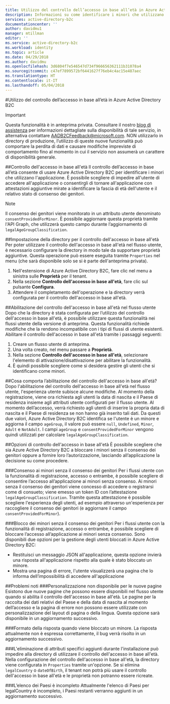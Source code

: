 ```yaml
---
title: Utilizzo del controllo dell’accesso in base all’età in Azure Active Directory B2C | Documenti Microsoft
description: Informazioni su come identificare i minori che utilizzano l'applicazione.
services: active-directory-b2c
documentationcenter: ''
author: davidmu1
manager: mtillman
editor: ''
ms.service: active-directory-b2c
ms.workload: identity
ms.topic: article
ms.date: 04/29/2018
ms.author: davidmu
ms.openlocfilehash: 3d6804f7e546547d734f966656362111b31078a4
ms.sourcegitcommit: c47ef7899572bf6441627f76eb4c4ac15e487aec
ms.translationtype: HT
ms.contentlocale: it-IT
ms.lasthandoff: 05/04/2018
---
```

#<a name="using-age-gating-in-azure-ad-b2c"></a>Utilizzo del controllo dell’accesso in base all’età in Azure Active Directory B2C

>[!IMPORTANT]
>Questa funzionalità è in anteprima privata.  Consultare il nostro [blog di assistenza](https://blogs.msdn.microsoft.com/azureadb2c/) per informazioni dettagliate sulla disponibilità di tale servizio, in alternativa contattare AADB2CFeedback@microsoft.com.  NON utilizzarlo in directory di produzione, l’utilizzo di queste nuove funzionalità può comportare la perdita di dati e causare modifiche impreviste di comportamento fino al momento in cui il servizio non assumerà un carattere di disponibilità generale.  
>

##<a name="age-gating"></a>Controllo dell'accesso in base all'età
Il controllo dell’accesso in base all’età consente di usare Azure Active Directory B2C per identificare i minori che utilizzano l'applicazione.  È possibile scegliere di impedire all'utente di accedere all'applicazione o consentirgli di tornare all'applicazione con attestazioni aggiuntive mirate a identificare la fascia di età dell'utente e il relativo stato di consenso dei genitori.  

>[!NOTE]
>Il consenso dei genitori viene monitorato in un attributo utente denominato `consentProvidedForMinor`.  È possibile aggiornare questa proprietà tramite l'API Graph, che utilizzerà questo campo durante l’aggiornamento di `legalAgeGroupClassification`.
>

##<a name="setting-up-your-directory-for-age-gating"></a>Impostazione della directory per il controllo dell'accesso in base all'età
Per poter utilizzare il controllo dell'accesso in base all'età nel flusso utente, è necessario configurare la directory in modo tale da supportare proprietà aggiuntive. Questa operazione può essere eseguita tramite `Properties` nel menu (che sarà disponibile solo se si è parte dell'anteprima privata).  
1. Nell'estensione di Azure Active Directory B2C, fare clic nel menu a sinistra sulle **Proprietà** per il tenant.
2. Nella sezione **Controllo dell'accesso in base all'età**, fare clic sul pulsante **Configura**.
3. Attendere il completamento dell'operazione e la directory verrà configurata per il controllo dell'accesso in base all'età.

##<a name="enabling-age-gating-in-your-user-flow"></a>Abilitazione del controllo dell'accesso in base all'età nel flusso utente
Dopo che la directory è stata configurata per l’utilizzo del controllo dell'accesso in base all'età, è possibile utilizzare questa funzionalità nei flussi utente della versione di anteprima.  Questa funzionalità richiede modifiche che la rendono incompatibile con i tipi di flussi di utente esistenti.  Abilitare il controllo dell'accesso in base all'età tramite i passaggi seguenti:
1. Creare un flusso utente di anteprima.
2. Una volta creato, nel menu passare a **Proprietà**.
3. Nella sezione **Controllo dell'accesso in base all'età**, selezionare l'elemento di attivazione/disattivazione per abilitare la funzionalità.
4. È quindi possibile scegliere come si desidera gestire gli utenti che si identificano come minori.

##<a name="what-does-enabling-age-gating-do"></a>Cosa comporta l’abilitazione del controllo dell'accesso in base all'età?
Dopo l'abilitazione del controllo dell'accesso in base all'età nel flusso utente, l'esperienza utente subisce alcune modifiche.  Al momento della registrazione, viene ora richiesta agli utenti la data di nascita e il Paese di residenza insieme agli attributi utente configurati per il flusso utente.  Al momento dell’accesso, verrà richiesto agli utenti di inserire la propria data di nascita e il Paese di residenza se non hanno già inserito tali dati.  Da questi due valori, Azure Active Directory B2C identifica se l'utente è un minore e aggiorna il campo `ageGroup`, il valore può essere `null`, `Undefined`, `Minor`, `Adult` e `NotAdult`.  I campi `ageGroup` e `consentProvidedForMinor` vengono quindi utilizzati per calcolare `legalAgeGroupClassification`. 

##<a name="age-gating-options"></a>Opzioni di controllo dell'accesso in base all'età
È possibile scegliere che sia Azure Active Directory B2C a bloccare i minori senza il consenso dei genitori oppure a fornire loro l’autorizzazione, lasciando all’applicazione la decisione su come procedere.  

###<a name="allowing-minors-without-parental-consent"></a>Consenso ai minori senza il consenso dei genitori
Per i flussi utente con la funzionalità di registrazione, accesso o entrambe, è possibile scegliere di consentire l’accesso all’applicazione ai minori senza consenso.  Ai minori senza il consenso dei genitori viene concesso di accedere o registrarsi come di consueto; viene emesso un token ID con l’attestazione `legalAgeGroupClassification`.  Tramite questa attestazione è possibile scegliere l'esperienza degli utenti, ad esempio attraverso un'esperienza per raccogliere il consenso dei genitori (e aggiornare il campo `consentProvidedForMinor`).

###<a name="blocking-minors-without-parental-consent"></a>Blocco dei minori senza il consenso dei genitori
Per i flussi utente con la funzionalità di registrazione, accesso o entrambe, è possibile scegliere di bloccare l’accesso all’applicazione ai minori senza consenso.  Sono disponibili due opzioni per la gestione degli utenti bloccati in Azure Active Directory B2C:
* Restituisci un messaggio JSON all'applicazione, questa opzione invierà una risposta all'applicazione rispetto alla quale è stato bloccato un minore.
* Mostra una pagina di errore, l'utente visualizzerà una pagina che lo informa dell’impossibilità di accedere all'applicazione

##<a name="known-issues"></a>Problemi noti
###<a name="customization-unavailable-for-new-pages"></a>Personalizzazione non disponibile per le nuove pagine
Esistono due nuove pagine che possono essere disponibili nel flusso utente quando si abilita il controllo dell'accesso in base all'età.  Le pagine per la raccolta dei dati relativi del Paese e della data di nascita al momento dell’accesso e la pagina di errore non possono essere utilizzate con personalizzazione del layout di pagina o della lingua.  Questa opzione sarà disponibile in un aggiornamento successivo.

###<a name="format-for-the-response-when-a-minor-is-blocked"></a>Formato della risposta quando viene bloccato un minore.
La risposta attualmente non è espressa correttamente, il bug verrà risolto in un aggiornamento successivo.

###<a name="deleting-specific-attributes-that-were-added-during-setup-can-make-your-directory-unable-to-use-age-gating"></a>L'eliminazione di attributi specifici aggiunti durante l'installazione può impedire alla directory di utilizzare il controllo dell'accesso in base all'età.
Nella configurazione del controllo dell'accesso in base all'età, la directory viene configurata in `Properties` tramite un'opzione.  Se si elimina `legalCountry` o `dateOfBirth`, il tenant non potrà più usare il controllo dell'accesso in base all'età e le proprietà non potranno essere ricreate.

###<a name="list-of-countries-is-incomplete"></a>L’elenco dei Paesi è incompleto
Attualmente l'elenco di Paesi per legalCountry è incompleto, i Paesi restanti verranno aggiunti in un aggiornamento successivo.